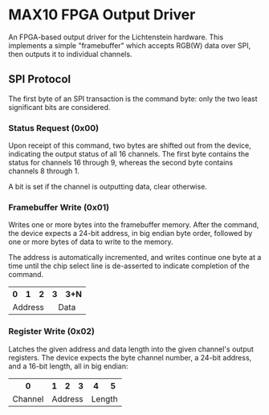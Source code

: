 # MAX10 FPGA Output Driver
An FPGA-based output driver for the Lichtenstein hardware. This implements a simple "framebuffer" which accepts RGB(W) data over SPI, then outputs it to individual channels.

## SPI Protocol
The first byte of an SPI transaction is the command byte: only the two least significant bits are considered.

### Status Request (0x00)
Upon receipt of this command, two bytes are shifted out from the device, indicating the output status of all 16 channels. The first byte contains the status for channels 16 through 9, whereas the second byte contains channels 8 through 1.

A bit is set if the channel is outputting data, clear otherwise.

### Framebuffer Write (0x01)
Writes one or more bytes into the framebuffer memory. After the command, the device expects a 24-bit address, in big endian byte order, followed by one or more bytes of data to write to the memory.

The address is automatically incremented, and writes continue one byte at a time until the chip select line is de-asserted to indicate completion of the command.

<table style="text-align: center;">
	<tr>
		<th>0</th>
		<th>1</th>
		<th>2</th>
		<th>3</th>
		<th>3+N</th>
	</tr>
	<tr>
		<td colspan="3">Address</td>
		<td colspan="2">Data</td>
	</tr>
</table>

### Register Write (0x02)
Latches the given address and data length into the given channel's output registers. The device expects the byte channel number, a 24-bit address, and a 16-bit length, all in big endian:

<table style="text-align: center;">
	<tr>
		<th>0</th>
		<th>1</th>
		<th>2</th>
		<th>3</th>
		<th>4</th>
		<th>5</th>
	</tr>
	<tr>
		<td>Channel</td>
		<td colspan="3">Address</td>
		<td colspan="2">Length</td>
	</tr>
</table>
